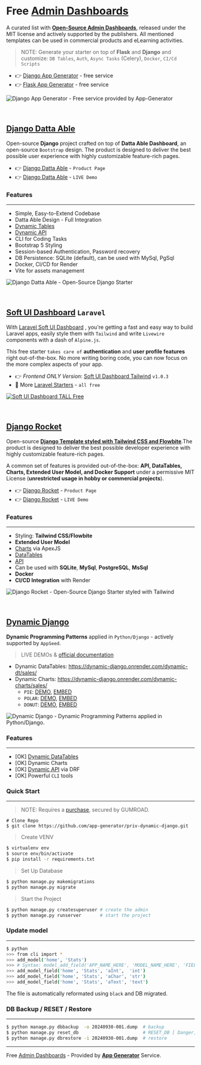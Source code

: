 # Free [Admin Dashboards](https://app-generator.dev/admin-dashboards/open-source/)

A curated list with **[Open-Source Admin Dashboards](https://app-generator.dev/admin-dashboards/open-source/)**, released under the MIT license and actively supported by the publishers. All mentioned templates can be used in commercial products and eLearning activities.  

> NOTE: Generate your starter on top of **Flask** and **Django** and customize: `DB Tables`, `Auth`, `Async Tasks` (Celery), `Docker`, `CI/Cd Scripts`

- 👉 [Django App Generator](https://app-generator.dev/tools/django-generator/) - free service 
- 👉 [Flask App Generator](https://app-generator.dev/tools/django-generator/) - free service

![Django App Generator - Free service provided by App-Generator](https://github.com/user-attachments/assets/d13c09d9-c8e6-4e99-bbe4-eb27bd2d7c31)
 
<br />

## [Django Datta Able](https://app-generator.dev/product/datta-able/django/)

Open-source **Django** project crafted on top of **Datta Able Dashboard**, an open-source `Bootstrap` design.
The product is designed to deliver the best possible user experience with highly customizable feature-rich pages. 

- 👉 [Django Datta Able](https://app-generator.dev/product/datta-able/django/) - `Product Page`
- 👉 [Django Datta Able](https://django-datta.onrender.com) - `LIVE Demo`

### Features
---

- Simple, Easy-to-Extend Codebase
- Datta Able Design - Full Integration 
- [Dynamic Tables](https://app-generator.dev/docs/developer-tools/dynamic-datatables.html)
- [Dynamic API](https://app-generator.dev/docs/developer-tools/dynamic-api.html)
- CLI for Coding Tasks
- Bootstrap 5 Styling 
- Session-based Authentication, Password recovery
- DB Persistence: SQLite (default), can be used with MySql, PgSql
- Docker, CI/CD for Render
- Vite for assets management 

![Django Datta Able - Open-Source Django Starter](https://user-images.githubusercontent.com/51070104/176118649-7233ffbc-6118-4f56-8cda-baa81d256877.png)

<br />

## [Soft UI Dashboard](https://www.creative-tim.com/product/soft-ui-dashboard-tall?AFFILIATE=128200) `Laravel`

With [Laravel Soft UI Dashboard](https://www.creative-tim.com/product/soft-ui-dashboard-tall?AFFILIATE=128200) , you're getting a fast and easy way to build Laravel apps, easily style them with `Tailwind` and write `Livewire` components with a dash of `Alpine.js`.  

This free starter `takes care of` **authentication** and **user profile features** right out-of-the-box. No more writing boring code, you can now focus on the more complex aspects of your app. 

- 👉 *Frontend ONLY Version*: [Soft UI Dashboard Tailwind](https://www.creative-tim.com/product/soft-ui-dashboard-tailwind?AFFILIATE=128200) `v1.0.3`
- 🎁 More [Laravel Starters](https://www.creative-tim.com/templates/laravel-free?AFFILIATE=128200) - `all free`

[![Soft UI Dashboard TALL Free](https://user-images.githubusercontent.com/51854817/222227022-a3c6f1dd-a948-4fa3-846a-507a494cb5c2.jpg)](https://www.creative-tim.com/product/soft-ui-dashboard-tall?AFFILIATE=128200)

<br />

## [Django Rocket](https://app-generator.dev/product/rocket/django/)

Open-source **[Django Template styled with Tailwind CSS and Flowbite](https://app-generator.dev/product/rocket/django/)**.The product is designed to deliver the best possible developer experience with highly customizable feature-rich pages. 

A common set of features is provided out-of-the-box: **API, DataTables, Charts, Extended User Model, and Docker Support** under a permissive MIT License (**unrestricted usage in hobby or commercial projects**).

- 👉 [Django Rocket](https://app-generator.dev/product/rocket/django/) - `Product Page`
- 👉 [Django Rocket](https://rocket-django.onrender.com) - `LIVE Demo`

### Features
---

- Styling: **Tailwind CSS/Flowbite**
- **Extended User Model**
- [Charts](https://rocket-django.onrender.com/charts/) via ApexJS
- [DataTables](https://rocket-django.onrender.com/tables/) 
- [API](https://rocket-django.onrender.com/api/product/)
- Can be used with **SQLite**, **MySql**, **PostgreSQL**, **MsSql**
- **Docker**
- **CI/CD Integration** with Render 

![Django Rocket - Open-Source Django Starter styled with Tailwind](https://github.com/user-attachments/assets/d7527d5e-046c-4679-8f72-525290a5edd5)
  
<br />

## [Dynamic Django](https://dynamic-django.onrender.com/)

**Dynamic Programming Patterns** applied in `Python/Django` - actively supported by `AppSeed`. 

> LIVE DEMOs & [official documentation](https://app-generator.dev/docs/developer-tools/dynamic-django/index.html)

- Dynamic DataTables: https://dynamic-django.onrender.com/dynamic-dt/sales/
- Dynamic Charts: https://dynamic-django.onrender.com/dynamic-charts/sales/
  - `PIE`: [DEMO](https://dynamic-django.onrender.com/dynamic-charts/sales/?chart_id=2), [EMBED](https://dynamic-django.onrender.com/dynamic-charts/embed/2/)
  - `POLAR`: [DEMO](https://dynamic-django.onrender.com/dynamic-charts/sales/?chart_id=10), [EMBED](https://dynamic-django.onrender.com/dynamic-charts/embed/10/)
  - `DONUT`: [DEMO](https://dynamic-django.onrender.com/dynamic-charts/sales/?chart_id=8), [EMBED](https://dynamic-django.onrender.com/dynamic-charts/embed/8/)

![Dynamic Django - Dynamic Programming Patterns applied in Python/Django.](https://github.com/user-attachments/assets/2f9f6cef-23cb-4328-b12f-dcc448feaa96)

### Features 
---

- [OK] [Dynamic DataTables](https://app-generator.dev/docs/developer-tools/dynamic-datatables.html)
- [OK] Dynamic Charts
- [OK] [Dynamic API](https://app-generator.dev/docs/developer-tools/dynamic-api.html) via DRF
- [OK] Powerful `CLI` tools      

### Quick Start
---

> NOTE: Requires a [purchase](https://appseed.gumroad.com/l/devtool-dynamic-django), secured by GUMROAD.
 
```
# Clone Repo
$ git clone https://github.com/app-generator/priv-dynamic-django.git
```

> Create VENV

```bash
$ virtualenv env
$ source env/bin/activate
$ pip install -r requirements.txt
```

> Set Up Database

```bash
$ python manage.py makemigrations
$ python manage.py migrate
```

> Start the Project

```bash
$ python manage.py createsuperuser # create the admin
$ python manage.py runserver       # start the project
```

### Update model 
---

```bash
$ python
>>> from cli import *
>>> add_model('home', 'Stats')
>>> # Syntax: model_add_field('APP_NAME_HERE', 'MODEL_NAME_HERE', 'FIELD_NAME',  'FIELD_TYPE') 
>>> add_model_field('home', 'Stats', 'aInt',  'int') 
>>> add_model_field('home', 'Stats', 'aChar', 'str')
>>> add_model_field('home', 'Stats', 'aText', 'text')
```

The file is automatically reformated using `black` and DB migrated.

### DB Backup / RESET / Restore
---

```bash
$ python manage.py dbbackup  -o 20240930-001.dump  # backup 
$ python manage.py reset_db                        # RESET_DB [ Danger, all tables wipped ]
$ python manage.py dbrestore -i 20240930-001.dump  # restore 
```

--- 
Free [Admin Dashboards](https://www.admin-dashboards.com/) - Provided by **[App Generator](https://app-generator.dev/)** Service. 
